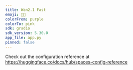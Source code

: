 ```yaml
---
title: Wan2.1 Fast
emoji: 🎥💨
colorFrom: purple
colorTo: pink
sdk: gradio
sdk_version: 5.30.0
app_file: app.py
pinned: false
---
```


Check out the configuration reference at https://huggingface.co/docs/hub/spaces-config-reference